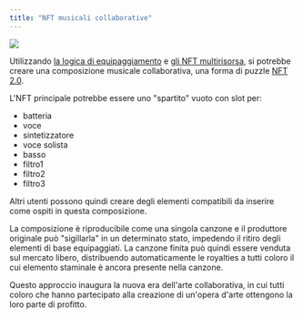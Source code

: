 ```yaml
---
title: "NFT musicali collaborative"
---
```


![](../../static/img/post_imgs/music.png)

Utilizzando [la logica di equipaggiamento](/lego25-equippable) e [gli NFT multirisorsa](/lego2-multi-resource), si potrebbe creare una composizione musicale collaborativa, una forma di puzzle [NFT 2.0](/usecases/puzzles).

L'NFT principale potrebbe essere uno "spartito" vuoto con slot per:
- batteria
- voce
- sintetizzatore
- voce solista
- basso
- filtro1
- filtro2
- filtro3

Altri utenti possono quindi creare degli elementi compatibili da inserire come ospiti in questa composizione.

La composizione è riproducibile come una singola canzone e il produttore originale può "sigillarla" in un determinato stato, impedendo il ritiro degli elementi di base equipaggiati. La canzone finita può quindi essere venduta sul mercato libero, distribuendo automaticamente le royalties a tutti coloro il cui elemento staminale è ancora presente nella canzone.

Questo approccio inaugura la nuova era dell'arte collaborativa, in cui tutti coloro che hanno partecipato alla creazione di un'opera d'arte ottengono la loro parte di profitto.